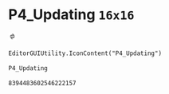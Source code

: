 # P4_Updating `16x16`
<img src="/img/P4_Updating.png" width=16 height=16>

``` CSharp
EditorGUIUtility.IconContent("P4_Updating")
```
```
P4_Updating
```
```
8394483602546222157
```
